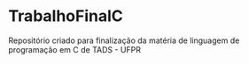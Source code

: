 # TrabalhoFinalC
Repositório criado para finalização da matéria de linguagem de programação em C de TADS - UFPR 
